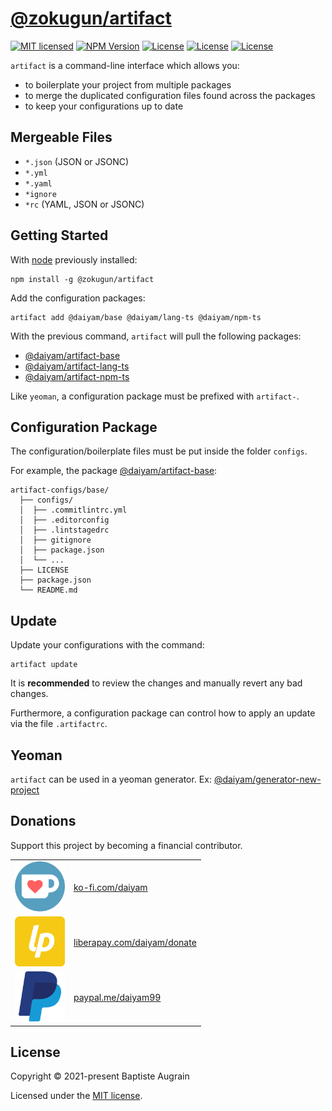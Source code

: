 [@zokugun/artifact](https://github.com/zokugun/artifact)
========================================================

[![MIT licensed](https://img.shields.io/badge/license-MIT-blue.svg)](./LICENSE)
[![NPM Version](https://img.shields.io/npm/v/@zokugun/artifact.svg?colorB=green)](https://www.npmjs.com/package/@zokugun/artifact)
[![License](https://img.shields.io/badge/donate-ko--fi-green)](https://ko-fi.com/daiyam)
[![License](https://img.shields.io/badge/donate-liberapay-green)](https://liberapay.com/daiyam/donate)
[![License](https://img.shields.io/badge/donate-paypal-green)](https://paypal.me/daiyam99)

`artifact` is a command-line interface which allows you:
- to boilerplate your project from multiple packages
- to merge the duplicated configuration files found across the packages
- to keep your configurations up to date

Mergeable Files
---------------

- `*.json` (JSON or JSONC)
- `*.yml`
- `*.yaml`
- `*ignore`
- `*rc` (YAML, JSON or JSONC)

Getting Started
---------------

With [node](http://nodejs.org) previously installed:

    npm install -g @zokugun/artifact


Add the configuration packages:

```
artifact add @daiyam/base @daiyam/lang-ts @daiyam/npm-ts
```

 With the previous command, `artifact` will pull the following packages:
- [@daiyam/artifact-base](https://github.com/daiyam/artifact-configs/tree/master/packages/base)
- [@daiyam/artifact-lang-ts](https://github.com/daiyam/artifact-configs/tree/master/packages/lang-ts)
- [@daiyam/artifact-npm-ts](https://github.com/daiyam/artifact-configs/tree/master/packages/npm-ts)

Like `yeoman`, a configuration package must be prefixed with `artifact-`.

Configuration Package
---------------------

The configuration/boilerplate files must be put inside the folder `configs`.

For example, the package [@daiyam/artifact-base](https://github.com/daiyam/artifact-configs/tree/master/packages/base):

```
artifact-configs/base/
  ├── configs/
  │  ├── .commitlintrc.yml
  │  ├── .editorconfig
  │  ├── .lintstagedrc
  │  ├── gitignore
  │  ├── package.json
  │  └── ...
  ├── LICENSE
  ├── package.json
  └── README.md
```

Update
------

Update your configurations with the command:

```
artifact update
```

It is **recommended** to review the changes and manually revert any bad changes.

Furthermore, a configuration package can control how to apply an update via the file `.artifactrc`.

Yeoman
------

`artifact` can be used in a yeoman generator. Ex: [@daiyam/generator-new-project](https://github.com/daiyam/generator-new-project)

Donations
---------

Support this project by becoming a financial contributor.

<table>
	<tr>
		<td><img src="https://raw.githubusercontent.com/daiyam/assets/master/icons/256/funding_kofi.png" alt="Ko-fi" width="80px" height="80px"></td>
		<td><a href="https://ko-fi.com/daiyam" target="_blank">ko-fi.com/daiyam</a></td>
	</tr>
	<tr>
		<td><img src="https://raw.githubusercontent.com/daiyam/assets/master/icons/256/funding_liberapay.png" alt="Liberapay" width="80px" height="80px"></td>
		<td><a href="https://liberapay.com/daiyam/donate" target="_blank">liberapay.com/daiyam/donate</a></td>
	</tr>
	<tr>
		<td><img src="https://raw.githubusercontent.com/daiyam/assets/master/icons/256/funding_paypal.png" alt="PayPal" width="80px" height="80px"></td>
		<td><a href="https://paypal.me/daiyam99" target="_blank">paypal.me/daiyam99</a></td>
	</tr>
</table>

License
-------

Copyright &copy; 2021-present Baptiste Augrain

Licensed under the [MIT license](https://opensource.org/licenses/MIT).
